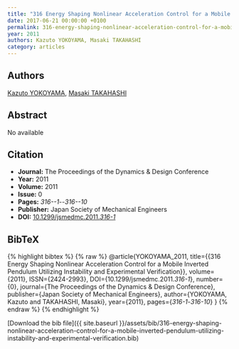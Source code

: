 ```yaml
---
title: "316 Energy Shaping Nonlinear Acceleration Control for a Mobile Inverted Pendulum Utilizing Instability and Experimental Verification"
date: 2017-06-21 00:00:00 +0100
permalink: 316-energy-shaping-nonlinear-acceleration-control-for-a-mobile-inverted-pendulum-utilizing-instability-and-experimental-verification
year: 2011
authors: Kazuto YOKOYAMA, Masaki TAKAHASHI
category: articles
---
```

 
## Authors
[Kazuto YOKOYAMA](authors/kazuto-yokoyama), [Masaki TAKAHASHI](authors/masaki-takahashi)
 
## Abstract
No  available
 
## Citation
- **Journal:** The Proceedings of the Dynamics &amp; Design Conference
- **Year:** 2011
- **Volume:** 2011
- **Issue:** 0
- **Pages:** _316--1_--_316--10_
- **Publisher:** Japan Society of Mechanical Engineers
- **DOI:** [10.1299/jsmedmc.2011._316-1_](https://doi.org/10.1299/jsmedmc.2011._316-1_)
 
## BibTeX
{% highlight bibtex %}
{% raw %}
@article{YOKOYAMA_2011,
  title={{316 Energy Shaping Nonlinear Acceleration Control for a Mobile Inverted Pendulum Utilizing Instability and Experimental Verification}},
  volume={2011},
  ISSN={2424-2993},
  DOI={10.1299/jsmedmc.2011._316-1_},
  number={0},
  journal={The Proceedings of the Dynamics &amp; Design Conference},
  publisher={Japan Society of Mechanical Engineers},
  author={YOKOYAMA, Kazuto and TAKAHASHI, Masaki},
  year={2011},
  pages={_316-1_-_316-10_}
}
{% endraw %}
{% endhighlight %}
 
[Download the bib file]({{ site.baseurl }}/assets/bib/316-energy-shaping-nonlinear-acceleration-control-for-a-mobile-inverted-pendulum-utilizing-instability-and-experimental-verification.bib)
 
